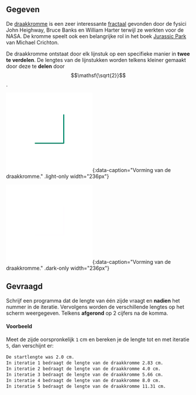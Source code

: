 ## Gegeven

De <a href="https://en.wikipedia.org/wiki/Dragon_curve" target="_blank">draakkromme</a> is een zeer interessante <a href="https://nl.wikipedia.org/wiki/Fractal" target = "_blank">fractaal</a> gevonden door de fysici John Heighway, Bruce Banks en William Harter terwijl ze werkten voor de NASA. De kromme speelt ook een belangrijke rol in het boek <a href="https://nl.wikipedia.org/wiki/Jurassic_Park_(boek)" target="_blank">Jurassic Park</a> van Michael Crichton.

De draakkromme ontstaat door elk lijnstuk op een specifieke manier in **twee te verdelen**. De lengtes van de lijnstukken worden telkens kleiner gemaakt door deze te **delen** door $$\mathsf{\sqrt{2}}$$.

![Vorming van de draakkromme.](media/image.png "Vorming van de draakkromme."){:data-caption="Vorming van de draakkromme." .light-only width="236px"}

![Vorming van de draakkromme.](media/image_dark.png "Vorming van de draakkromme."){:data-caption="Vorming van de draakkromme." .dark-only width="236px"}

## Gevraagd
Schrijf een programma dat de lengte van één zijde vraagt en **nadien** het nummer in de iteratie. Vervolgens worden de verschillende lengtes op het scherm weergegeven. Telkens **afgerond** op 2 cijfers na de komma.

#### Voorbeeld
Meet de zijde oorspronkelijk `1` cm en bereken je de lengte tot en met iteratie `5`, dan verschijnt er:
```
De startlengte was 2.0 cm.
In iteratie 1 bedraagt de lengte van de draakkromme 2.83 cm.
In iteratie 2 bedraagt de lengte van de draakkromme 4.0 cm.
In iteratie 3 bedraagt de lengte van de draakkromme 5.66 cm.
In iteratie 4 bedraagt de lengte van de draakkromme 8.0 cm.
In iteratie 5 bedraagt de lengte van de draakkromme 11.31 cm.
```
